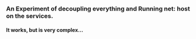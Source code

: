 ### An Experiment of decoupling everything and Running net: host on the services.

#### It works, but is very complex...


